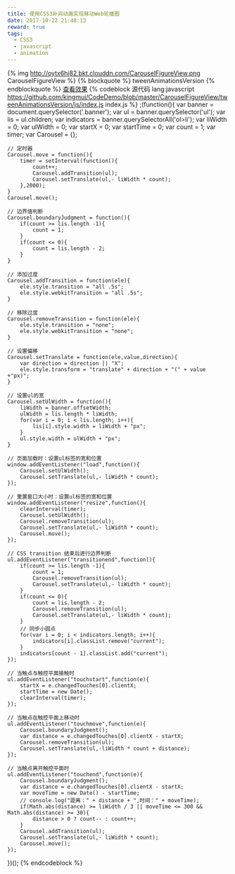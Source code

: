 ```yaml
---
title: 使用CSS3补间动画实现移动Web轮播图
date: 2017-10-22 21:48:13
reward: true
tags:
  - CSS3
  - javascript
  - animation
---
```


{% img http://oytx6hj82.bkt.clouddn.com/CarouselFigureView.png CarouselFigureView %}
{% blockquote %}
tweenAnimationsVersion
{% endblockquote %}
[查看效果](https://kingmui.github.io/CodeDemo/CarouselFigureView/tweenAnimationsVersion/)<!-- more -->
{% codeblock 源代码 lang:javascript https://github.com/kingmui/CodeDemo/blob/master/CarouselFigureView/tweenAnimationsVersion/js/index.js index.js %}
;(function(){
	var banner = document.querySelector('.banner');
	var ul = banner.querySelector('ul');
	var lis = ul.children;
	var indicators = banner.querySelectorAll('ol>li');
	var liWidth = 0;
	var ulWidth = 0;
	var startX = 0;
	var startTime = 0;
	var count = 1;
	var timer;
	var Carousel = {};

	// 定时器
	Carousel.move = function(){
		timer = setInterval(function(){
			count++;
			Carousel.addTransition(ul);
			Carousel.setTranslate(ul,- liWidth * count);
		},2000);
	}
	Carousel.move();

	// 边界值判断
	Carousel.boundaryJudgment = function(){
		if(count >= lis.length -1){
			count = 1;			
		}
		if(count <= 0){
			count = lis.length - 2;			
		}
	}

	// 添加过度
	Carousel.addTransition = function(ele){
		ele.style.transition = "all .5s";
		ele.style.webkitTransition = "all .5s";
	}

	// 移除过度
	Carousel.removeTransition = function(ele){
		ele.style.transition = "none";
		ele.style.webkitTransition = "none";
	}

	// 设置偏移
	Carousel.setTranslate = function(ele,value,direction){
		var direction = direction || "X";
		ele.style.transform = "translate" + direction + "(" + value +"px)";
	}

	// 设置ul的宽
	Carousel.setUlWidth = function(){
		liWidth = banner.offsetWidth;
		ulWidth = lis.length * liWidth;
		for(var i = 0; i < lis.length; i++){
			lis[i].style.width = liWidth + "px";
		}
		ul.style.width = ulWidth + "px";
	}

	// 页面加载时：设置ul标签的宽和位置
	window.addEventListener("load",function(){
		Carousel.setUlWidth();
		Carousel.setTranslate(ul,- liWidth * count);
	});

	// 重置窗口大小时：设置ul标签的宽和位置
	window.addEventListener("resize",function(){
		clearInterval(timer);
		Carousel.setUlWidth();
		Carousel.removeTransition(ul);
		Carousel.setTranslate(ul,- liWidth * count);
		Carousel.move();
	});

	// CSS transition 结束后进行边界判断
	ul.addEventListener("transitionend",function(){
		if(count >= lis.length -1){
			count = 1;
			Carousel.removeTransition(ul);
			Carousel.setTranslate(ul,- liWidth * count);		
		}
		if(count <= 0){
			count = lis.length - 2;
			Carousel.removeTransition(ul);
			Carousel.setTranslate(ul,- liWidth * count);	
		}		
		// 同步小圆点
		for(var i = 0; i < indicators.length; i++){
			indicators[i].classList.remove("current");
		}
		indicators[count - 1].classList.add("current");
	});

	// 当触点与触控平面接触时
	ul.addEventListener("touchstart",function(e){
		startX = e.changedTouches[0].clientX;
		startTime = new Date();
		clearInterval(timer);
	});

	// 当触点在触控平面上移动时
	ul.addEventListener("touchmove",function(e){
		Carousel.boundaryJudgment();
		var distance = e.changedTouches[0].clientX - startX;
		Carousel.removeTransition(ul);
		Carousel.setTranslate(ul,-liWidth * count + distance);
	});

	// 当触点离开触控平面时
	ul.addEventListener("touchend",function(e){
		Carousel.boundaryJudgment();
		var distance = e.changedTouches[0].clientX - startX;
		var moveTime = new Date() - startTime;
		// console.log("距离：" + distance + ",时间：" + moveTime);
		if(Math.abs(distance) >= liWidth / 3 || moveTime <= 300 && Math.abs(distance) >= 30){
			distance > 0 ? count-- : count++;
		}
		Carousel.addTransition(ul);
		Carousel.setTranslate(ul,- liWidth * count);
		Carousel.move();
	});
})();
{% endcodeblock %}